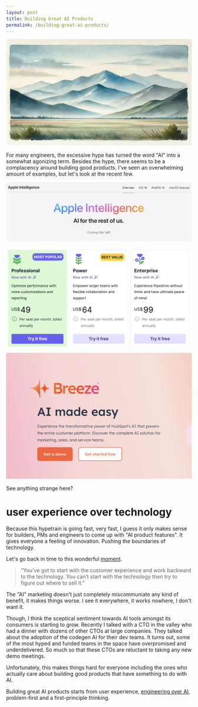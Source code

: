 ```yaml
---
layout: post
title: Building Great AI Products
permalink: /building-great-ai-products/
---
```

![hero](/assets/images/building-great-ai-products-hero.png)

For many engineers, the excessive hype has turned the word "AI" into a somewhat agonizing term. Besides the hype, there seems to be a complacency around building good products. I've seen an overwhelming amount of examples, but let's look at the recent few.

![apple-ai](/assets/images/apple-intelligence.png)

![pipedrive-ai](/assets/images/pipedrive-ai.png)

![hubspot-ai](/assets/images/hubspot-ai.png)

See anything strange here? 

# user experience over technology 
Because this hypetrain is going fast, very fast, I guess it only makes sense for builders, PMs and engineers to come up with "AI product features". It gives everyone a feeling of innovation. Pushing the boundaries of technology. 

Let's go back in time to this wonderful [moment](https://www.youtube.com/watch?v=oeqPrUmVz-o). 

> “You’ve got to start with the customer experience and work backward to the technology. You can’t start with the technology then try to figure out where to sell it.”


The "AI" marketing doesn't just completely miscommuniate any kind of benefit, it makes things worse. I see it everywhere, it works nowhere, I don't want it. 

Though, I think the sceptical sentiment towards AI tools amongst its consumers is starting to grow. Recently I talked with a CTO in the valley who had a dinner with dozens of other CTOs at large companies. They talked about the adoption of the codegen AI for  their dev teams. It turns out, some of the most hyped and funded teams in the space have overpromised and underdelivered. So much so that these CTOs are reluctant to taking any new demo meetings.

Unfortunately, this makes things hard for everyone including the ones who actually care about building good products that have something to do with AI. 

Building great AI products starts from user experience, [engineering over AI](https://martinantos.com/engineering-over-ai/), problem-first and a first-principle thinking. 
